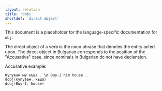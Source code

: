 ```yaml
---
layout: relation
title: 'dobj'
shortdef: 'direct object'
---
```


This document is a placeholder for the language-specific documentation
for `obj`.


The direct object of a verb is the noun phrase that denotes the entity acted upon.
The direct object in Bulgarian corresponds to the position of the "Accusative" case, 
since nominals in Bulgarian do not have declension.

Accusative example:

~~~ sdparse
Купувам му къща . \n Buy-I him house .
dobj(Купувам, къща)
dobj(Buy-I, house)
~~~


